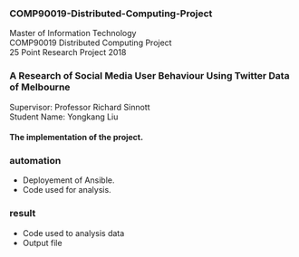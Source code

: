 ### COMP90019-Distributed-Computing-Project

Master of Information Technology <br> 
COMP90019 Distributed Computing Project <br> 
25 Point Research Project  2018 <br> 

### A Research of Social Media User Behaviour Using Twitter Data of Melbourne <br> 

Supervisor: Professor Richard Sinnott <br> 
Student Name: Yongkang Liu <br> 

#### The implementation of the project.

### automation
* Deployement of Ansible. <br>
* Code used for analysis. <br>

### result
* Code used to analysis data <br>
* Output file <br>



